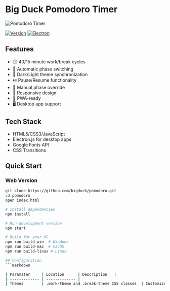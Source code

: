 # Big Duck Pomodoro Timer

![Pomodoro Timer](https://i.imgur.com/JrMdnvtl.png)

[![Version](https://img.shields.io/badge/Version-1.2.0-brightgreen)](https://github.com/bigduck/pomodoro)
[![Electron](https://img.shields.io/badge/Electron-28.0.0-red)](https://www.electronjs.org/)

## Features
- 🕒 40/15 minute work/break cycles
- 🔁 Automatic phase switching
- 🌙 Dark/Light theme synchronization
- ⏯️ Pause/Resume functionality
- 🔄 Manual phase override
- 📱 Responsive design
- 🚀 PWA-ready
- 🖥️ Desktop app support

## Tech Stack
- HTML5/CSS3/JavaScript
- Electron.js for desktop apps
- Google Fonts API
- CSS Transitions

## Quick Start
### Web Version
```bash
git clone https://github.com/bigduck/pomodoro.git
cd pomodoro
open index.html

# Install dependencies
npm install

# Run development version
npm start

# Build for your OS
npm run build-win  # Windows
npm run build-mac  # macOS
npm run build-linux # Linux

## Configuration
```markdown

| Paramater     | Location      | Description   |
| ------------- | ------------- |
| Themes        | .work-theme and .break-theme CSS classes  | Customize colors here |
